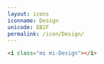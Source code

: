 ```yaml
---
layout: icons
iconname: Design
unicode: EB2F
permalink: /icon/Design/
---
```


``` html
<i class="mi mi-Design"></i>
```
